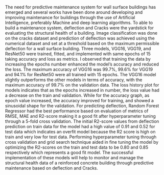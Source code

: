 The need for predictive maintenance system for wall surface buildings has emerged and several works have been done around developing and improving maintenance for buildings through the use of Artificial Intelligence, preferably Machine and deep learning algorithms. To able to build a maintenance system, deflection and Cracks were the yardstick for evaluating the structural health of a building. Image classification was done on the cracks dataset and prediction of deflection was achieved using the numerical dataset and set at a threshold based on the maximum permissible deflection for a wall surface building. 
Three models, VGG16, VGG19, and ResNet50 were trained, fitted, and implemented with same epochs of 15 taking accuracy and loss as metrics. I observed that training the data by increasing the epochs number enhanced the model’s accuracy and reduced the loss. The maximum accuracy of VGG16 was 99.7%, 99.6% for VGG19 and 94.1% for ResNet50 were all trained with 15 epochs. The VGG16 model slightly outperforms the other models in terms of accuracy, with the maximum accuracy of 99.7% on the validation data. The loss history plot for models indicates that as the epochs increased in number, the loss value had a decrease on the train and validation. While for the accuracy graph, as epoch value increased, the accuracy improved for training, and showed a sinusoidal shape for the validation. For predicting deflection, Random Forest Regressor had the best performance based on evaluation of metrics of RMSE, MAE and R2-score making it a good fit after hyperparameter tuning through a 5-fold cross validation. The initial R2-score values from deflection prediction on train data for the model had a high value of 0.91 and 0.52 for test data which indicates an overfit model because the R2 score is high on train and very low for test data. Performing hyperparameter tuning through cross validation and grid search technique aided in fine tuning the model by optimizing the R2-scores on the train and test data to be 0.80 and 0.85 respectively which represents a good fit model. The successful implementation of these models will help to monitor and manage the structural health data of a reinforced concrete building through predictive maintenance based on deflection and Cracks.  

